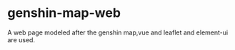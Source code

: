 # genshin-map-web
A web page modeled after the genshin map,vue and leaflet and element-ui are used.
